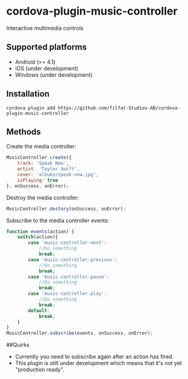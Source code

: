 # cordova-plugin-music-controller
Interactive multimedia controls

## Supported platforms
- Android (>= 4.1)
- iOS (under development)
- Windows (under development)

## Installation
`cordova plugin add https://github.com/filfat-Studios-AB/cordova-plugin-music-controller`

## Methods
Create the media controller:
```javascript
MusicController.create({
    track: 'Speak Now',
	artist: 'Taylor Swift',
    cover: 'albums/speak-now.jpg',
    isPlaying: true
}, onSuccess, onError);
```

Destroy the media controller:
```javascript
MusicController.destory(onSuccess, onError);
```

Subscribe to the media controller events:
```javascript
function events(action) {
	switch(action){
		case 'music-controller-next':
			//Do something
			break;
		case 'music-controller-previous':
			//Do something
			break;
		case 'music-controller-pause':
			//Do something
			break;
		case 'music-controller-play':
			//Do something
			break;
		default:
			break;
	}
}
MusicController.subscribe(events, onSuccess, onError);
```

##Quirks
* Currently you need to subscribe again after an action has fired.
* This plugin is still under development which means that it's not yet "production ready".
